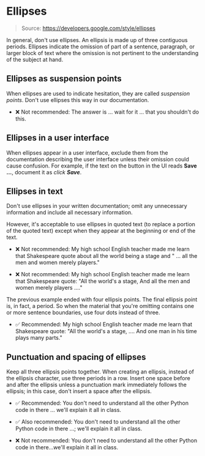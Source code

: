 # Ellipses

> Source: https://developers.google.com/style/ellipses

In general, don't use ellipses. An ellipsis is made up of three contiguous periods. Ellipses indicate the omission of part of a sentence, paragraph, or larger block of text where the omission is not pertinent to the understanding of the subject at hand.

## Ellipses as suspension points

When ellipses are used to indicate hesitation, they are called *suspension points*. Don't use ellipses this way in our documentation.

- ❌ Not recommended: The answer is ... wait for it ... that you shouldn't do this.

## Ellipses in a user interface

When ellipses appear in a user interface, exclude them from the documentation describing the user interface unless their omission could cause confusion. For example, if the text on the button in the UI reads **Save ...**, document it as *click **Save***.

## Ellipses in text

Don't use ellipses in your written documentation; omit any unnecessary information and include all necessary information.

However, it's acceptable to use ellipses in quoted text (to replace a portion of the quoted text) except when they appear at the beginning or end of the text.

- ❌ Not recommended: My high school English teacher made me learn that Shakespeare quote about all the world being a stage and " ... all the men and women merely players."

- ❌ Not recommended: My high school English teacher made me learn that Shakespeare quote: "All the world's a stage, And all the men and women merely players ...."

The previous example ended with four ellipsis points. The final ellipsis point is, in fact, a period. So when the material that you're omitting contains one or more sentence boundaries, use four dots instead of three.

- ✅ Recommended: My high school English teacher made me learn that Shakespeare quote: "All the world's a stage, .... And one man in his time plays many parts."

## Punctuation and spacing of ellipses

Keep all three ellipsis points together. When creating an ellipsis, instead of the ellipsis character, use three periods in a row. Insert one space before and after the ellipsis unless a punctuation mark immediately follows the ellipsis; in this case, don't insert a space after the ellipsis.

- ✅ Recommended: You don't need to understand all the other Python code in there ... we'll explain it all in class.

- ✅ Also recommended: You don't need to understand all the other Python code in there ...; we'll explain it all in class.

- ❌ Not recommended: You don't need to understand all the other Python code in there...we'll explain it all in class.
